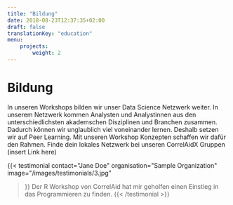 ```yaml
---
title: "Bildung"
date: 2018-08-23T12:37:35+02:00
draft: false
translationKey: "education"
menu: 
    projects:
        weight: 2
---
```


# Bildung

In unseren Workshops bilden wir unser Data Science Netzwerk weiter. In unserem Netzwerk kommen Analysten und Analystinnen aus den unterschiedlichsten akademschen Disziplinen und Branchen zusammen. Dadurch können wir unglaublich viel voneinander lernen. Deshalb setzen wir auf Peer Learning. Mit unseren Workshop Konzepten schaffen wir dafür den Rahmen. Finde dein lokales Netzwerk bei unseren CorrelAidX Gruppen (insert Link here)


{{< testimonial 
    contact="Jane Doe"
    organisation="Sample Organization"
    image="/images/testimonials/3.jpg"
>}}
    Der R Workshop von CorrelAid hat mir geholfen einen Einstieg in das Programmieren zu finden.
{{< /testimonial >}}

